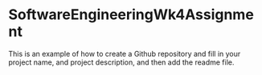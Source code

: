 # SoftwareEngineeringWk4Assignment
This is an example of how to create a Github repository and fill in your project name, and project description, and then add the readme file.
